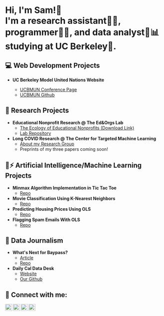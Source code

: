 <h1>Hi, I'm Sam!👋 <br>I'm a research assistant🧑‍🔬, programmer👨‍💻, and data analyst🤵📊 studying at UC Berkeley🌉. </h1>

<h2>💻 Web Development Projects</h2>

- <b>UC Berkeley Model United Nations Website</b><div>
  - [UCBMUN Conference Page](https://ucbmun.com/)
  - [UCBMUN Github](https://github.com/UCBMUN/ucbmun.github.io)</div>

<h2>🔬 Research Projects</h2>

- <b>Educational Nonprofit Research @ The Ed&amp;Orgs Lab</b>
  - [The Ecology of Educational Nonprofits (Download Link)](https://osf.io/download/66d30c715855ae4ec17992ae/)
  - [Lab Repository](https://github.com/daniellancet/Ed_Org_Ecology)
- <b>Long COVID Research @ The Center for Targeted Machine Learning</b>
  - [About my Research Group](https://publichealth.berkeley.edu/covid-19/berkeley-research-teams-wins-prize-for-long-covid-prediction-model)
  - Preprints of my three papers coming soon!

<h2>🧠⚡ Artificial Intelligence/Machine Learning Projects</h2>

- <b>Minmax Algorithm Implementation in Tic Tac Toe</b>
  - [Repo](https://github.com/wlinchiun9gmailcom/tictactoe)
- <b>Movie Classification Using K-Nearest Neighbors</b>
  - [Repo](https://github.com/wlinchiun9gmailcom/movieclassification) 
- <b>Predicting Housing Prices Using OLS</b>
  - [Repo]()
- <b>Flagging Spam Emails With OLS</b>
  - [Repo]()

<h2>📰 Data Journalism</h2>

- <b>What's Next for Baypass?</b>
  - [Article](https://dailycalprojects.vercel.app/article/what-s-next-for-baypass)
  - [Repo](https://github.com/tylerwu2222/dailycalprojectsv2)
- <b>Daily Cal Data Desk</b>
  - [Website](https://dailycal-projects.netlify.app/)
  - [Our Github](https://github.com/dailycal-projects)

<h2> 🤳 Connect with me:</h2>

[<img align="left" alt="JoshMadakor | YouTube" width="22px" src="https://cdn.jsdelivr.net/npm/simple-icons@v3/icons/youtube.svg" />][youtube]
[<img align="left" alt="JoshMadakor | Twitter" width="22px" src="https://cdn.jsdelivr.net/npm/simple-icons@v3/icons/twitter.svg" />][twitter]
[<img align="left" alt="JoshMadakor | LinkedIn" width="22px" src="https://cdn.jsdelivr.net/npm/simple-icons@v3/icons/linkedin.svg" />][linkedin]
[<img align="left" alt="JoshMadakor | Instagram" width="22px" src="https://cdn.jsdelivr.net/npm/simple-icons@v3/icons/instagram.svg" />][instagram]

[twitter]: https://twitter.com/joshmadakor
[youtube]: https://www.youtube.com/c/joshmadakor
[instagram]: https://www.instagram.com/joshmadakor/
[linkedin]: https://linkedin.com/in/joshmadakor
